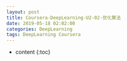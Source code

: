 ```yaml
---
layout: post
title: Coursera-DeepLearning-U2-02-优化算法
date: 2019-05-18 02:02:00
categories: DeepLearning
tags: DeepLearning Coursera
---
```

* content
{:toc}

